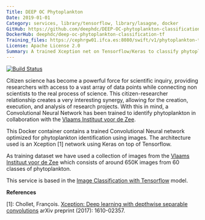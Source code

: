 ```yaml
---
Title: DEEP OC Phytoplankton
Date: 2019-01-01
Category: services, library/tensorflow, library/lasagne, docker
GitHub: https://github.com/deephdc/DEEP-OC-phytoplankton-classification-tf
DockerHub: deephdc/deep-oc-phytoplankton-classification-tf
Training_files: https://cephrgw01.ifca.es:8080/swift/v1/phytoplankton-tf/
License: Apache License 2.0
Summary: A trained Xception net on Tensorflow/Keras to classify phytoplankton.
---
```


[![Build Status](https://jenkins.indigo-datacloud.eu:8080/buildStatus/icon?job=Pipeline-as-code/DEEP-OC-org/DEEP-OC-phytoplankton-classification-tf/master)](https://jenkins.indigo-datacloud.eu:8080/job/Pipeline-as-code/job/DEEP-OC-org/job/DEEP-OC-phytoplankton-classification-tf/job/master)

Citizen science has become a powerful force for scientific inquiry, providing researchers with access to a vast array of
data points while connecting non scientists to the real process of science. 
This citizen-researcher relationship creates a very interesting synergy, allowing for the creation, execution, and analysis
of research projects. With this in mind, a Convolutional Neural Network has been trained to identify phytoplankton in
collaboration with the [Vlaams Instituut voor de Zee](http://www.vliz.be/).

This Docker container contains a trained Convolutional Neural network optimized
for phytoplankton identification using images.
The architecture used is an Xception [1] network using Keras on top of Tensorflow.

As training dataset we have used a collection of images from the [Vlaams Instituut voor de Zee](http://www.vliz.be/)
which consists of around 650K images from 60 classes of phytoplankton.

This service is based in the [Image Classification with Tensorflow](./deep-oc-image-classification-tensorflow.html) model.


**References**

[1]: Chollet, François. [Xception: Deep learning with depthwise separable convolutions](https://arxiv.org/abs/1610.02357)
arXiv preprint (2017): 1610-02357.
